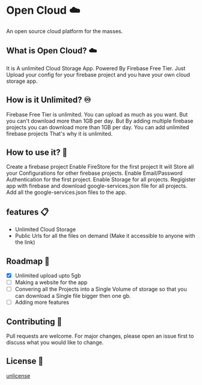 # Open Cloud ☁️
An open source cloud platform for the masses.

## What is Open Cloud? ☁️
It is A unlimited Cloud Storage App. Powered By Firebase Free Tier.
Just Upload your config for your firebase project and you have your own cloud storage app.

## How is it Unlimited? ♾️
Firebase Free Tier is unlimited. You can upload as much as you want. But you can't download more than 1GB per day.
But By adding multiple firebase projects you can download more than 1GB per day.
You can add unlimited firebase projects That's why it is unlimited.

## How to use it? 🤔
Create a firebase project
Enable FireStore for the first project It will Store all your Configurations for other firebase projects.
Enable Email/Password Authentication for the first project.
Enable Storage for all projects.
Regigister app with firebase and download google-services.json file for all projects.
Add all the google-services.json files to the app.

## features 📋
- Unlimited Cloud Storage
- Public Urls for all the files on demand (Make it accessible to anyone with the link)

## Roadmap 🚀
- [x] Unlimited upload upto 5gb 
- [ ] Making a website for the app
- [ ] Convering all the Projects into a Single Volume of storage so that you can download a Single file bigger then one gb.
- [ ] Adding more features

## Contributing 🤝
Pull requests are welcome. For major changes, please open an issue first to discuss what you would like to change.

## License 📜
[unlicense](https://unlicense.org)